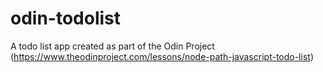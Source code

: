 # odin-todolist

A todo list app created as part of the Odin Project
(https://www.theodinproject.com/lessons/node-path-javascript-todo-list)

